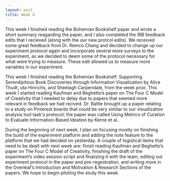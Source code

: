 ```yaml
---
layout: post
title: Week 6
---
```


This week I finished reading the Bohemian Bookshelf paper and wrote a short summary reagarding the paper, and I also completed the IRB feedback edits that I recieved (along with the our new protcol edits). We received some great feedback from Dr. Remco Chang and decided to change up our experiment protocol again and incorporate several more surveys to the experiment, as we decided to deem some of the protocol necessary for what were trying to measure. These edit allowed us to measure more variables in our experiment.

This week I finished reading the Bohemian Bookshelf: Supporting Serendipitous Book Discoveries through Information Visualization by Alice Thudt, uta Hinrichs, and Sheelagh Carpendale, from the week prior. This week I started reading Kaufman and Beghetto’s paper on The Four C Model of Creativity that I needed to delay due to papers that seemed more relevant in feedback we had recived. Dr. Battle brought up a paper relating to a study on Pinterest boards that could be very similar to our visualization analysis tool task's protocol; the paper was called Using Metrics of Curation to Evaluate Information-Based Ideation by Kerne et al..

During the beginning of next week, I plan on focusing mostly on finishing the build of the experiment platform and adding the note feature to the platform that we had decided on yesterday. A couple of logistical items that need to be dealt with next week are: finish reading Kaufman and Beghetto’s paper on The Four C Model of Creativity, finishing the draft of the experiment’s video session script and finalizing it with the team, editing out experiment protocol in the paper and pre-regestration, and writing more in the Overleaf’s Introduction and Motivation & Research Sections of the papers. We hope to begin piloting the study this week.

